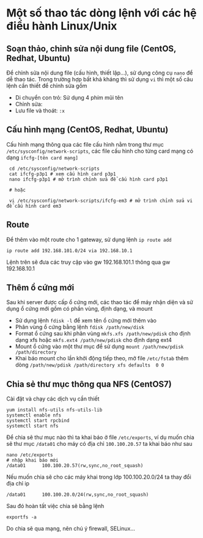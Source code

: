 # Một số thao tác dòng lệnh với các hệ điều hành Linux/Unix

## Soạn thảo, chỉnh sửa nội dung file (CentOS, Redhat, Ubuntu)

Để chỉnh sửa nội dung file (cấu hình, thiết lập...), sử dụng công cụ ``nano`` để dễ thao tác.
Trong trường hợp bất khả kháng thì sử dụng ``vi`` thì một số câu lệnh cần thiết để chỉnh sửa gồm

 - Di chuyển con trỏ: Sử dụng 4 phím mũi tên
 - Chỉnh sửa:
 - Lưu file và thoát: ``:x``
 
 ## Cấu hình mạng (CentOS, Redhat, Ubuntu)
 
 Cấu hình mạng thông qua các file cấu hình nằm trong thư mục ``/etc/sysconfig/network-scripts``,
 các file cấu hình cho từng card mạng có dạng ``ifcfg-[tên card mạng]``
 
     cd /etc/sysconfig/network-scripts
     cat ifcfg-p3p1 # xem cấu hình card p3p1
     nano ifcfg-p3p1 # mở trình chỉnh sửa để cấu hình card p3p1
     
     # hoặc
     
     vi /etc/sysconfig/network-scripts/ifcfg-em3 # mở trình chỉnh sửa vi để cấu hình card em3

## Route

Để thêm vào một route cho 1 gateway, sử dụng lệnh ``ip route add``

    ip route add 192.168.101.0/24 via 192.168.10.1
    
Lệnh trên sẽ đưa các truy cập vào gw 192.168.101.1 thông qua gw 192.168.10.1

## Thêm ổ cứng mới

Sau khi server được cấp ổ cứng mới, các thao tác để máy nhận diện và sử dụng ổ cứng mới gồm có phần vùng, định dạng, và mount

 - Sử dụng lệnh ``fdisk -l`` để xem tên ổ cứng mới thêm vào
 - Phân vùng ổ cứng bằng lệnh ``fdisk /path/new/disk``
 - Format ổ cứng sau khi phân vùng ``mkfs.xfs /path/new/pdisk`` cho định dạng xfs hoặc ``mkfs.ext4 /path/new/pdisk`` cho định dạng ext4
 - Mount ổ cứng vào một thư mục để sử dụng ``mount /path/new/pdisk /path/directory``
 - Khai báo mount cho lần khởi động tiếp theo, mở file ``/etc/fstab`` thêm dòng ``/path/new/pdisk /path/directory xfs defaults  0 0``
   
## Chia sẻ thư mục thông qua NFS (CentOS7)

Cài đặt và chạy các dịch vụ cần thiết

    yum install nfs-utils nfs-utils-lib
    systemctl enable nfs 
    systemctl start rpcbind
    systemctl start nfs
    
Để chia sẽ thư mục nào thì ta khai báo ở file ``/etc/exports``, ví dụ muốn chia sẽ thư mục ``/data01`` cho máy có địa chỉ ``100.100.20.57`` ta khai báo như sau

    nano /etc/exports
    # nhập khai báo mới
    /data01      100.100.20.57(rw,sync,no_root_squash)

Nếu muốn chia sẽ cho các máy khai trong lớp 100.100.20.0/24 ta thay đổi địa chỉ ip

    /data01      100.100.20.0/24(rw,sync,no_root_squash)

Sau đó hoàn tất việc chia sẽ bằng lệnh

    exportfs -a
    
Do chia sẽ qua mạng, nên chú ý firewall, SELinux... 
